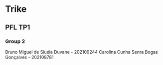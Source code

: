 # Trike
## PFL TP1

### Group 2
Bruno Miguel de Siuéia Duvane - 202109244
Carolina Cunha Senra Bogas Gonçalves - 202108781

